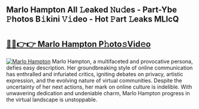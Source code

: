 ## Marlo Hampton All 𝙻eaked 𝙽u𝚍es - Part-Ybe 𝙿hotos B𝚒kini 𝚅𝚒deo - Hot 𝙿art 𝙻eaks MLlcQ

# <h2><a href="http://ld48oo1.urlbe.top/?page=Marlo+Hampton">🔗🔗👉👉 Marlo Hampton P𝚑oto𝚜Vid𝚎o</a></h2>

[![Marlo Hampton](https://i.imgur.com/eBuTRDB.gif)](http://ld48oo1.urlbe.top/?page=Marlo+Hampton)
Marlo Hampton, a multifaceted and provocative persona, defies easy description. Her groundbreaking style of online communication has enthralled and infuriated critics, igniting debates on privacy, artistic expression, and the evolving nature of virtual communities. Despite the uncertainty of her next actions, her mark on online culture is indelible. With unwavering dedication and undeniable charm, Marlo Hampton progress in the virtual landscape is unstoppable.
